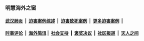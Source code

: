 
### 明慧海外之窗

####  [武汉肺炎](indexes/365.md?t=01200800) &nbsp;|&nbsp;  [迫害案例综述](indexes/328.md?t=01200800) &nbsp;|&nbsp; [迫害致死案例](indexes/277.md?t=01200800)  &nbsp;|&nbsp; [更多迫害案例](indexes/81.md?t=01200800)  &nbsp;|&nbsp; 
####  [时事评论](indexes/251.md?t=01200800) &nbsp;|&nbsp; [海外简讯](indexes/245.md?t=01200800)&nbsp;|&nbsp;  [社会支持](indexes/140.md?t=01200800) &nbsp;|&nbsp; [褒奖决议](indexes/282.md?t=01200800) &nbsp;|&nbsp; [社区报道](indexes/91.md?t=01200800)  &nbsp;|&nbsp; [天人之间](indexes/78.md?t=01200800) 

